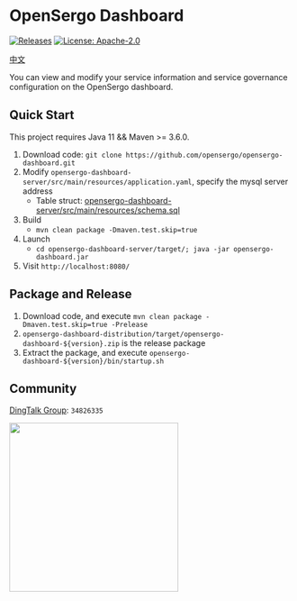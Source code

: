 # OpenSergo Dashboard

[![Releases](https://img.shields.io/github/downloads/opensergo/opensergo-dashboard/total.svg)](https://github.com/opensergo/opensergo-dashboard/releases)
[![License: Apache-2.0](https://img.shields.io/badge/license-Apache%202.0-blue.svg)](https://www.apache.org/licenses/LICENSE-2.0.txt)

[中文](./README.zh-Hans.md)


You can view and modify your service information and service governance configuration on the OpenSergo dashboard.

## Quick Start

This project requires Java 11 && Maven >= 3.6.0.

1. Download code: `git clone https://github.com/opensergo/opensergo-dashboard.git`
2. Modify `opensergo-dashboard-server/src/main/resources/application.yaml`, specify the mysql server address
    * Table struct: [opensergo-dashboard-server/src/main/resources/schema.sql](./opensergo-dashboard-server/src/main/resources/schema.sql)
3. Build
    * `mvn clean package -Dmaven.test.skip=true`
4. Launch
    * `cd opensergo-dashboard-server/target/; java -jar opensergo-dashboard.jar`
5. Visit `http://localhost:8080/`

## Package and Release

1. Download code, and execute `mvn clean package -Dmaven.test.skip=true -Prelease`
2. `opensergo-dashboard-distribution/target/opensergo-dashboard-${version}.zip` is the release package
3. Extract the package, and execute `opensergo-dashboard-${version}/bin/startup.sh`

## Community

[DingTalk Group](https://page.dingtalk.com/wow/dingtalk/act/en-home): `34826335`

<img src="image/dingtalk-group.jpg" width="300" />
